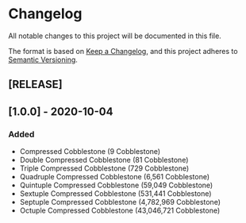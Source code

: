 # Changelog
All notable changes to this project will be documented in this file.

The format is based on [Keep a Changelog](https://keepachangelog.com/en/1.0.0/),
and this project adheres to [Semantic Versioning](https://semver.org/spec/v2.0.0.html).

## [RELEASE]

## [1.0.0] - 2020-10-04
### Added
- Compressed Cobblestone (9 Cobblestone)
- Double Compressed Cobblestone (81 Cobblestone)
- Triple Compressed Cobblestone (729 Cobblestone)
- Quadruple Compressed Cobblestone (6,561 Cobblestone)
- Quintuple Compressed Cobblestone (59,049 Cobblestone)
- Sextuple Compressed Cobblestone (531,441 Cobblestone)
- Septuple Compressed Cobblestone (4,782,969 Cobblestone)
- Octuple Compressed Cobblestone (43,046,721 Cobblestone)
